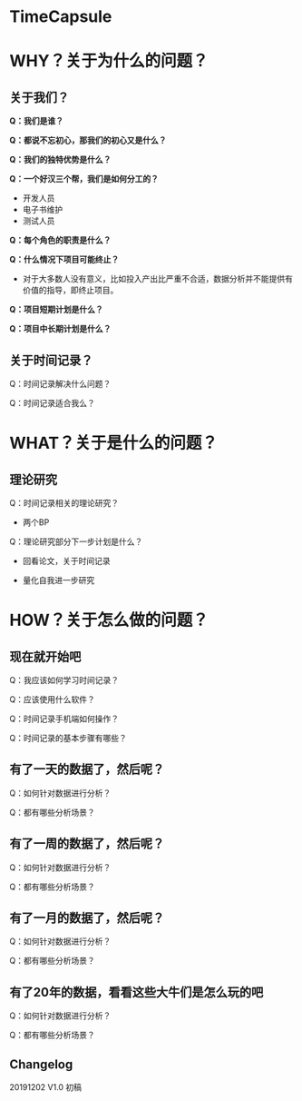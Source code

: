 # TimeCapsule

# WHY？关于为什么的问题？

## 关于我们？

**Q：我们是谁？**

**Q：都说不忘初心，那我们的初心又是什么？**

**Q：我们的独特优势是什么？**

**Q：一个好汉三个帮，我们是如何分工的？**
  - 开发人员
  - 电子书维护
  - 测试人员
  
**Q：每个角色的职责是什么？**

**Q：什么情况下项目可能终止？**
  - 对于大多数人没有意义，比如投入产出比严重不合适，数据分析并不能提供有价值的指导，即终止项目。
  
**Q：项目短期计划是什么？**

**Q：项目中长期计划是什么？**

## 关于时间记录？

Q：时间记录解决什么问题？

Q：时间记录适合我么？

# WHAT？关于是什么的问题？

## 理论研究

Q：时间记录相关的理论研究？
  - 两个BP
  
Q：理论研究部分下一步计划是什么？

  - 回看论文，关于时间记录
  
  - 量化自我进一步研究


# HOW？关于怎么做的问题？
## 现在就开始吧

Q：我应该如何学习时间记录？

Q：应该使用什么软件？

Q：时间记录手机端如何操作？

Q：时间记录的基本步骤有哪些？

## 有了一天的数据了，然后呢？

Q：如何针对数据进行分析？

Q：都有哪些分析场景？

## 有了一周的数据了，然后呢？

Q：如何针对数据进行分析？

Q：都有哪些分析场景？

## 有了一月的数据了，然后呢？

Q：如何针对数据进行分析？

Q：都有哪些分析场景？

## 有了20年的数据，看看这些大牛们是怎么玩的吧

Q：如何针对数据进行分析？

Q：都有哪些分析场景？

## Changelog

20191202 V1.0 初稿

